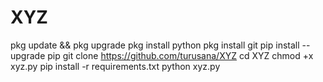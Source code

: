 # XYZ

pkg update && pkg upgrade
pkg install python
pkg install git
pip install --upgrade pip
git clone https://github.com/turusana/XYZ
cd XYZ
chmod +x xyz.py
pip install -r requirements.txt
python xyz.py
